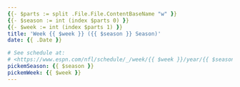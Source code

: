 ```yaml
---
{{- $parts := split .File.File.ContentBaseName "w" }}
{{- $season := int (index $parts 0) }}
{{- $week := int (index $parts 1) }}
title: 'Week {{ $week }} ({{ $season }} Season)'
date: {{ .Date }}

# See schedule at:
# <https://www.espn.com/nfl/schedule/_/week/{{ $week }}/year/{{ $season }}/>
pickemSeason: {{ $season }}
pickemWeek: {{ $week }}
---
```

